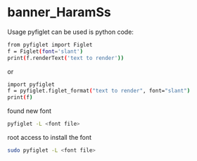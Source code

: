# banner_HaramSs

Usage
pyfiglet can be used is python code:

```bash
from pyfiglet import Figlet
f = Figlet(font='slant')
print(f.renderText('text to render'))

```
or

```bash
import pyfiglet
f = pyfiglet.figlet_format("text to render", font="slant")
print(f)
```
found new font

```bash
pyfiglet -L <font file>
```

root access to install the font

```bash
sudo pyfiglet -L <font file>
```

